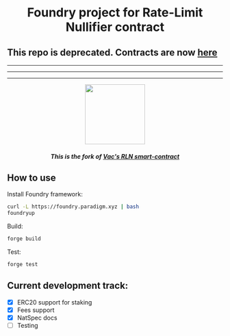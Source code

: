 <h1 align=center>Foundry project for Rate-Limit Nullifier contract</h1>

## This repo is deprecated. Contracts are now [here](https://github.com/Rate-Limiting-Nullifier/rln-contracts)

___
___
___


<p align="center">
    <img src="https://github.com/Rate-Limiting-Nullifier/rln-contract/workflows/Tests/badge.svg" width="140">
</p>

<h4 align=center><i>This is the fork of <a href="https://github.com/vacp2p/rln-contract">Vac's RLN smart-contract</a></i></h4>

## How to use

Install Foundry framework:
```bash
curl -L https://foundry.paradigm.xyz | bash
foundryup
```

Build:
```bash
forge build
```

Test:
```bash
forge test
```

## Current development track:
* [X] ERC20 support for staking
* [X] Fees support
* [X] NatSpec docs
* [ ] Testing